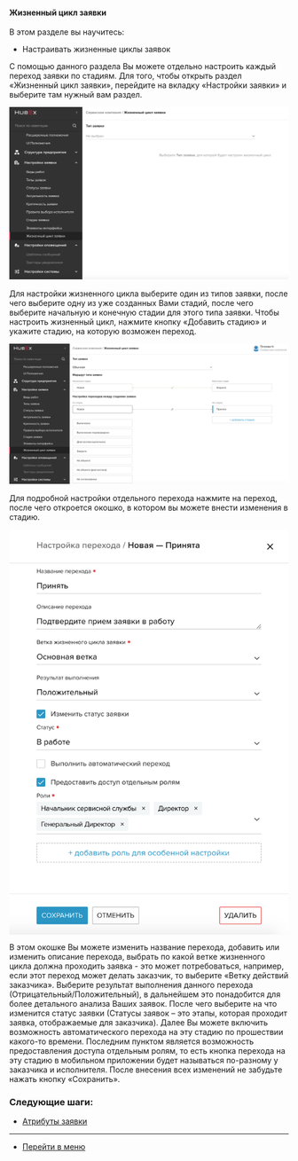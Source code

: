 #### Жизненный цикл заявки
В этом разделе вы научитесь:
- Настраивать жизненные циклы заявок

С помощью данного раздела Вы можете отдельно настроить каждый переход заявки по стадиям. Для того, чтобы открыть раздел «Жизненный цикл заявки», перейдите на вкладку «Настройки заявки» и выберите там нужный вам раздел.

![cycle1](/attachments/images/FAQ/ADMIN/TicketLifeCycle/cycle1.png)

Для настройки жизненного цикла выберите один из типов заявки, после чего выберите одну из уже созданных Вами стадий, после чего выберите начальную и конечную стадии для этого типа заявки. Чтобы настроить жизненный цикл, нажмите кнопку «Добавить стадию» и укажите стадию, на которую возможен переход.

![cycle2](/attachments/images/FAQ/ADMIN/TicketLifeCycle/cycle2.png)

Для подробной настройки отдельного перехода нажмите на переход, после чего откроется окошко, в котором вы можете внести изменения в стадию.

<div>
  <img  style="margin: 0 auto; display: block; max-width: 100%;" src="/attachments/images/FAQ/ADMIN/TicketLifeCycle/cycle3.png" />
</div>

В этом окошке Вы можете изменить название перехода, добавить или изменить описание перехода, выбрать по какой ветке жизненного цикла должна проходить заявка - это может потребоваться, например,  если этот переход может делать заказчик, то выберите «Ветку действий заказчика». Выберите результат выполнения данного перехода (Отрицательный/Положительный), в дальнейшем это понадобится для более детального анализа Ваших заявок. После чего выберите на что изменится статус заявки (Статусы заявок – это этапы, которая проходит заявка, отображаемые для заказчика). Далее Вы можете включить возможность автоматического перехода на эту стадию по прошествии какого-то времени. Последним пунктом является возможность предоставления доступа отдельным ролям, то есть кнопка перехода на эту стадию в мобильном приложении будет называться по-разному у заказчика и исполнителя.
После внесения всех изменений не забудьте нажать кнопку «Сохранить».



### Следующие шаги:
- [Атрибуты заявки](./TicketAttribute.md)


____
- [Перейти в меню](http://wiki.hubex.ru)
